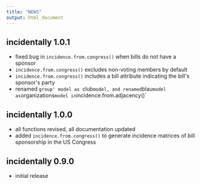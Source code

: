 ```yaml
---
title: "NEWS"
output: html_document
---
```


## incidentally 1.0.1

* fixed bug in `incidence.from.congress()` when bills do not have a sponsor
* `incidence.from.congress()` excludes non-voting members by default
* `incidence.from.congress()` includes a bill attribute indicating the bill's sponsor's party
* renamed `group' model as `club` model, and renamed `blau` model as `organizations` model in `incidence.from.adjacency()`

## incidentally 1.0.0

* all functions revised, all documentation updated
* added `incidence.from.congress()` to generate incidence matrices of bill sponsorship in the US Congress

## incidentally 0.9.0

* initial release